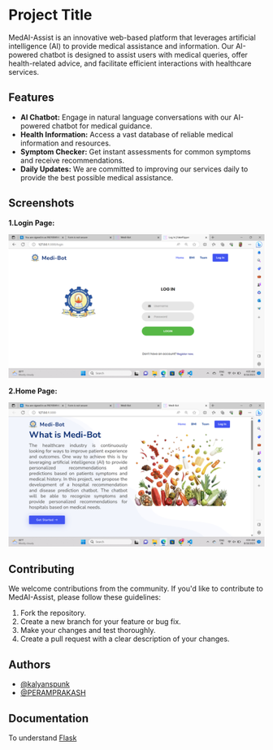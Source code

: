 
# Project Title

MedAI-Assist is an innovative web-based platform that leverages artificial intelligence (AI) to provide medical assistance and information. Our AI-powered chatbot is designed to assist users with medical queries, offer health-related advice, and facilitate efficient interactions with healthcare services.


## Features

- **AI Chatbot:** Engage in natural language conversations with our AI-powered chatbot for medical guidance.
- **Health Information:** Access a vast database of reliable medical information and resources.
- **Symptom Checker:** Get instant assessments for common symptoms and receive recommendations.
- **Daily Updates:** We are committed to improving our services daily to provide the best possible medical assistance.


## Screenshots
**1.Login Page:**

![App Screenshot](https://github.com/Kalyanspunk/MedAI-Assist/blob/main/images/login.png?raw=true)


**2.Home Page:**

![App Screenshot](https://github.com/Kalyanspunk/MedAI-Assist/blob/main/images/home.png?raw=true)
## Contributing

We welcome contributions from the community. If you'd like to contribute to MedAI-Assist, please follow these guidelines:

1. Fork the repository.
2. Create a new branch for your feature or bug fix.
3. Make your changes and test thoroughly.
4. Create a pull request with a clear description of your changes.
## Authors

- [@kalyanspunk](https://github.com/Kalyanspunk)
- [@PERAMPRAKASH](https://github.com/PERAMPRAKASH)


## Documentation

To understand [Flask](https://flask.palletsprojects.com/en/2.3.x/)


